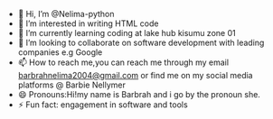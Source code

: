 - 👋 Hi, I’m @Nelima-python
- 👀 I’m interested in writing HTML code 
- 🌱 I’m currently learning coding at lake hub kisumu zone 01
- 💞️ I’m looking to collaborate on software development with leading companies e.g Google 
- 📫 How to reach me,you can reach me through my email barbrahnelima2004@gmail.com or find me on my social media platforms @ Barbie Nellymer 
- 😄 Pronouns:Hi!my name is Barbrah and i go by the pronoun she.
- ⚡ Fun fact: engagement in software and tools 

<!---
Nelima-python/Nelima-python is a ✨ special ✨ repository because its `README.md` (this file) appears on your GitHub profile.
You can click the Preview link to take a look at your changes.
--->
